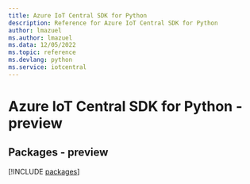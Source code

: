 ```yaml
---
title: Azure IoT Central SDK for Python
description: Reference for Azure IoT Central SDK for Python
author: lmazuel
ms.author: lmazuel
ms.data: 12/05/2022
ms.topic: reference
ms.devlang: python
ms.service: iotcentral
---
```

# Azure IoT Central SDK for Python - preview
## Packages - preview
[!INCLUDE [packages](iot-central-index.md)]